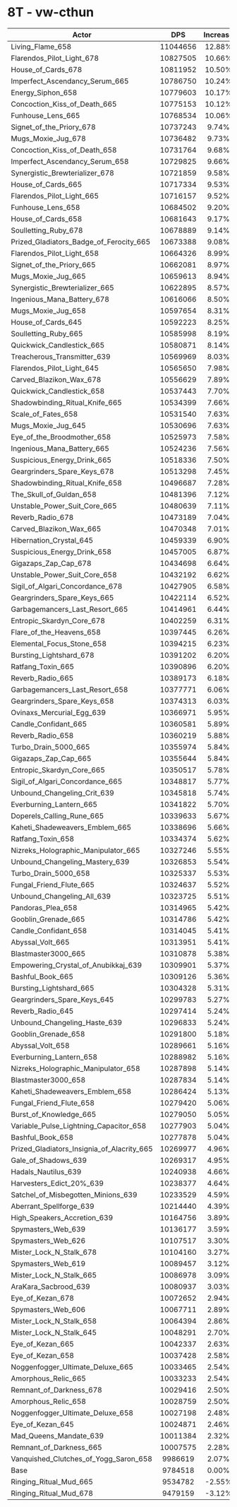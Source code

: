 # 8T - vw-cthun
| Actor | DPS | Increase |
|---|:---:|:---:|
|Living_Flame_658|11044656|12.88%|
|Flarendos_Pilot_Light_678|10827505|10.66%|
|House_of_Cards_678|10811952|10.50%|
|Imperfect_Ascendancy_Serum_665|10786750|10.24%|
|Energy_Siphon_658|10779603|10.17%|
|Concoction_Kiss_of_Death_665|10775153|10.12%|
|Funhouse_Lens_665|10768534|10.06%|
|Signet_of_the_Priory_678|10737243|9.74%|
|Mugs_Moxie_Jug_678|10736482|9.73%|
|Concoction_Kiss_of_Death_658|10731764|9.68%|
|Imperfect_Ascendancy_Serum_658|10729825|9.66%|
|Synergistic_Brewterializer_678|10721859|9.58%|
|House_of_Cards_665|10717334|9.53%|
|Flarendos_Pilot_Light_665|10716157|9.52%|
|Funhouse_Lens_658|10684502|9.20%|
|House_of_Cards_658|10681643|9.17%|
|Soulletting_Ruby_678|10678889|9.14%|
|Prized_Gladiators_Badge_of_Ferocity_665|10673388|9.08%|
|Flarendos_Pilot_Light_658|10664326|8.99%|
|Signet_of_the_Priory_665|10662081|8.97%|
|Mugs_Moxie_Jug_665|10659613|8.94%|
|Synergistic_Brewterializer_665|10622895|8.57%|
|Ingenious_Mana_Battery_678|10616066|8.50%|
|Mugs_Moxie_Jug_658|10597654|8.31%|
|House_of_Cards_645|10592223|8.25%|
|Soulletting_Ruby_665|10585998|8.19%|
|Quickwick_Candlestick_665|10580871|8.14%|
|Treacherous_Transmitter_639|10569969|8.03%|
|Flarendos_Pilot_Light_645|10565650|7.98%|
|Carved_Blazikon_Wax_678|10556629|7.89%|
|Quickwick_Candlestick_658|10537443|7.70%|
|Shadowbinding_Ritual_Knife_665|10534399|7.66%|
|Scale_of_Fates_658|10531540|7.63%|
|Mugs_Moxie_Jug_645|10530696|7.63%|
|Eye_of_the_Broodmother_658|10525973|7.58%|
|Ingenious_Mana_Battery_665|10524236|7.56%|
|Suspicious_Energy_Drink_665|10518336|7.50%|
|Geargrinders_Spare_Keys_678|10513298|7.45%|
|Shadowbinding_Ritual_Knife_658|10496687|7.28%|
|The_Skull_of_Guldan_658|10481396|7.12%|
|Unstable_Power_Suit_Core_665|10480639|7.11%|
|Reverb_Radio_678|10473189|7.04%|
|Carved_Blazikon_Wax_665|10470348|7.01%|
|Hibernation_Crystal_645|10459339|6.90%|
|Suspicious_Energy_Drink_658|10457005|6.87%|
|Gigazaps_Zap_Cap_678|10434698|6.64%|
|Unstable_Power_Suit_Core_658|10432192|6.62%|
|Sigil_of_Algari_Concordance_678|10427905|6.58%|
|Geargrinders_Spare_Keys_665|10422114|6.52%|
|Garbagemancers_Last_Resort_665|10414961|6.44%|
|Entropic_Skardyn_Core_678|10402259|6.31%|
|Flare_of_the_Heavens_658|10397445|6.26%|
|Elemental_Focus_Stone_658|10394215|6.23%|
|Bursting_Lightshard_678|10391202|6.20%|
|Ratfang_Toxin_665|10390896|6.20%|
|Reverb_Radio_665|10389173|6.18%|
|Garbagemancers_Last_Resort_658|10377771|6.06%|
|Geargrinders_Spare_Keys_658|10374313|6.03%|
|Ovinaxs_Mercurial_Egg_639|10366971|5.95%|
|Candle_Confidant_665|10360581|5.89%|
|Reverb_Radio_658|10360219|5.88%|
|Turbo_Drain_5000_665|10355974|5.84%|
|Gigazaps_Zap_Cap_665|10355644|5.84%|
|Entropic_Skardyn_Core_665|10350517|5.78%|
|Sigil_of_Algari_Concordance_665|10348817|5.77%|
|Unbound_Changeling_Crit_639|10345818|5.74%|
|Everburning_Lantern_665|10341822|5.70%|
|Doperels_Calling_Rune_665|10339633|5.67%|
|Kaheti_Shadeweavers_Emblem_665|10338696|5.66%|
|Ratfang_Toxin_658|10334374|5.62%|
|Nizreks_Holographic_Manipulator_665|10327246|5.55%|
|Unbound_Changeling_Mastery_639|10326853|5.54%|
|Turbo_Drain_5000_658|10325337|5.53%|
|Fungal_Friend_Flute_665|10324637|5.52%|
|Unbound_Changeling_All_639|10323725|5.51%|
|Pandoras_Plea_658|10314965|5.42%|
|Gooblin_Grenade_665|10314786|5.42%|
|Candle_Confidant_658|10314045|5.41%|
|Abyssal_Volt_665|10313951|5.41%|
|Blastmaster3000_665|10310878|5.38%|
|Empowering_Crystal_of_Anubikkaj_639|10309901|5.37%|
|Bashful_Book_665|10309126|5.36%|
|Bursting_Lightshard_665|10304328|5.31%|
|Geargrinders_Spare_Keys_645|10299783|5.27%|
|Reverb_Radio_645|10297414|5.24%|
|Unbound_Changeling_Haste_639|10296833|5.24%|
|Gooblin_Grenade_658|10291800|5.18%|
|Abyssal_Volt_658|10289661|5.16%|
|Everburning_Lantern_658|10288982|5.16%|
|Nizreks_Holographic_Manipulator_658|10287898|5.14%|
|Blastmaster3000_658|10287834|5.14%|
|Kaheti_Shadeweavers_Emblem_658|10286424|5.13%|
|Fungal_Friend_Flute_658|10279420|5.06%|
|Burst_of_Knowledge_665|10279050|5.05%|
|Variable_Pulse_Lightning_Capacitor_658|10277903|5.04%|
|Bashful_Book_658|10277878|5.04%|
|Prized_Gladiators_Insignia_of_Alacrity_665|10269977|4.96%|
|Gale_of_Shadows_639|10269317|4.95%|
|Hadals_Nautilus_639|10240938|4.66%|
|Harvesters_Edict_20%_639|10238377|4.64%|
|Satchel_of_Misbegotten_Minions_639|10233529|4.59%|
|Aberrant_Spellforge_639|10214440|4.39%|
|High_Speakers_Accretion_639|10164756|3.89%|
|Spymasters_Web_639|10136177|3.59%|
|Spymasters_Web_626|10107517|3.30%|
|Mister_Lock_N_Stalk_678|10104160|3.27%|
|Spymasters_Web_619|10089457|3.12%|
|Mister_Lock_N_Stalk_665|10086978|3.09%|
|AraKara_Sacbrood_639|10080937|3.03%|
|Eye_of_Kezan_678|10072652|2.94%|
|Spymasters_Web_606|10067711|2.89%|
|Mister_Lock_N_Stalk_658|10064394|2.86%|
|Mister_Lock_N_Stalk_645|10048291|2.70%|
|Eye_of_Kezan_665|10042337|2.63%|
|Eye_of_Kezan_658|10037428|2.58%|
|Noggenfogger_Ultimate_Deluxe_665|10033465|2.54%|
|Amorphous_Relic_665|10033233|2.54%|
|Remnant_of_Darkness_678|10029416|2.50%|
|Amorphous_Relic_658|10028759|2.50%|
|Noggenfogger_Ultimate_Deluxe_658|10027198|2.48%|
|Eye_of_Kezan_645|10024871|2.46%|
|Mad_Queens_Mandate_639|10011384|2.32%|
|Remnant_of_Darkness_665|10007575|2.28%|
|Vanquished_Clutches_of_Yogg_Saron_658|9986619|2.07%|
|Base|9784518|0.00%|
|Ringing_Ritual_Mud_665|9534782|-2.55%|
|Ringing_Ritual_Mud_678|9479159|-3.12%|
